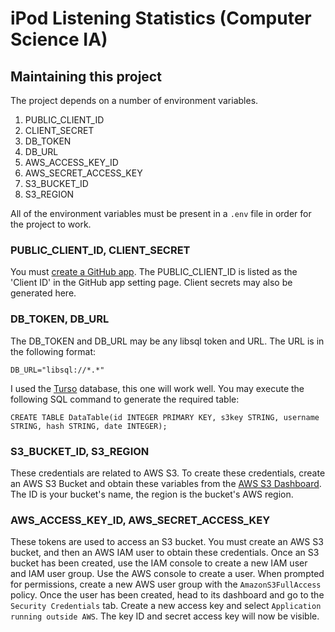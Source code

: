 # iPod Listening Statistics (Computer Science IA)
## Maintaining this project
The project depends on a number of environment variables. 

1. PUBLIC_CLIENT_ID
2. CLIENT_SECRET
3. DB_TOKEN
4. DB_URL
5. AWS_ACCESS_KEY_ID
6. AWS_SECRET_ACCESS_KEY
7. S3_BUCKET_ID
8. S3_REGION

All of the environment variables must be present in a `.env` file in order for the project to work.

### PUBLIC_CLIENT_ID, CLIENT_SECRET
You must [create a GitHub app](https://docs.github.com/en/apps/creating-github-apps/registering-a-github-app/registering-a-github-app). The PUBLIC_CLIENT_ID is listed as the 'Client ID' in the GitHub app setting page. Client secrets may also be generated here.

### DB_TOKEN, DB_URL
The DB_TOKEN and DB_URL may be any libsql token and URL. The URL is in the following format:

`DB_URL="libsql://*.*"`

I used the [Turso](https://turso.tech/) database, this one will work well. 
You may execute the following SQL command to generate the required table:

`CREATE TABLE DataTable(id INTEGER PRIMARY KEY, s3key STRING, username STRING, hash STRING, date INTEGER);`

### S3_BUCKET_ID, S3_REGION
These credentials are related to AWS S3. To create these credentials, create an AWS S3 Bucket and obtain these variables from the [AWS S3 Dashboard](https://s3.console.aws.amazon.com/s3/home). The ID is your bucket's name, the region is the bucket's AWS region. 

### AWS_ACCESS_KEY_ID, AWS_SECRET_ACCESS_KEY
These tokens are used to access an S3 bucket. You must create an AWS S3 bucket, and then an AWS IAM user to obtain these credentials. Once an S3 bucket has been created, use the IAM console to create a new IAM user and IAM user group. Use the AWS console to create a user. When prompted for permissions, create a new AWS user group with the `AmazonS3FullAccess` policy. Once the user has been created, head to its dashboard and go to the `Security Credentials` tab. Create a new access key and select `Application running outside AWS`. The key ID and secret access key will now be visible.